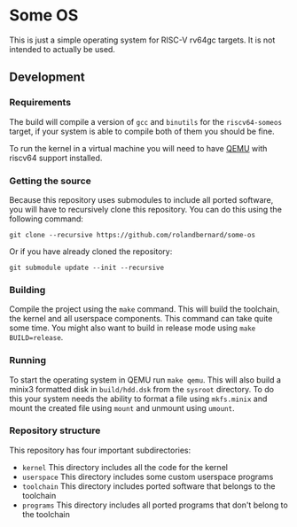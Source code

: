
Some OS
=======

This is just a simple operating system for RISC-V rv64gc targets. It is not intended to actually be
used.

## Development

### Requirements

The build will compile a version of `gcc` and `binutils` for the `riscv64-someos` target, if your
system is able to compile both of them you should be fine.

To run the kernel in a virtual machine you will need to have [QEMU](https://www.qemu.org/) with
riscv64 support installed.

### Getting the source

Because this repository uses submodules to include all ported software, you will have to recursively
clone this repository. You can do this using the following command:

```
git clone --recursive https://github.com/rolandbernard/some-os
```

Or if you have already cloned the repository:

```
git submodule update --init --recursive
```

### Building

Compile the project using the `make` command. This will build the toolchain, the kernel and all
userspace components. This command can take quite some time.
You might also want to build in release mode using `make BUILD=release`.

### Running

To start the operating system in QEMU run `make qemu`. This will also build a minix3 formatted disk
in `build/hdd.dsk` from the `sysroot` directory. To do this your system needs the ability to format
a file using `mkfs.minix` and mount the created file using `mount` and unmount using `umount`.

### Repository structure

This repository has four important subdirectories:

* `kernel` This directory includes all the code for the kernel
* `userspace` This directory includes some custom userspace programs
* `toolchain` This directory includes ported software that belongs to the toolchain
* `programs` This directory includes all ported programs that don't belong to the toolchain

